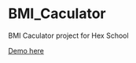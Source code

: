 # BMI_Caculator
BMI Caculator project for Hex School

<a href="https://zyc0626.github.io/BMI_Caculator/">Demo here</a>
